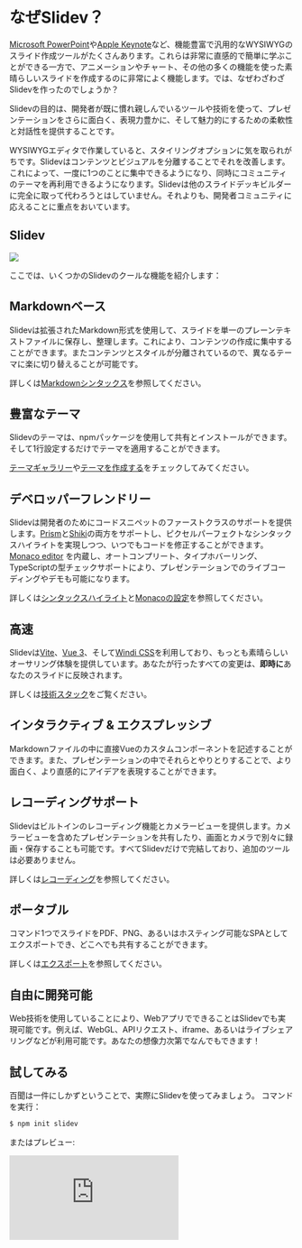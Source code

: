 # なぜSlidev？

[Microsoft PowerPoint](https://www.microsoft.com/en-us/microsoft-365/powerpoint)や[Apple Keynote](https://www.apple.com/keynote/)など、機能豊富で汎用的なWYSIWYGのスライド作成ツールがたくさんあります。これらは非常に直感的で簡単に学ぶことができる一方で、アニメーションやチャート、その他の多くの機能を使った素晴らしいスライドを作成するのに非常によく機能します。では、なぜわざわざSlidevを作ったのでしょうか？

Slidevの目的は、開発者が既に慣れ親しんでいるツールや技術を使って、プレゼンテーションをさらに面白く、表現力豊かに、そして魅力的にするための柔軟性と対話性を提供することです。

WYSIWYGエディタで作業していると、スタイリングオプションに気を取られがちです。Slidevはコンテンツとビジュアルを分離することでそれを改善します。これによって、一度に1つのことに集中できるようになり、同時にコミュニティのテーマを再利用できるようになります。Slidevは他のスライドデッキビルダーに完全に取って代わろうとはしていません。それよりも、開発者コミュニティに応えることに重点をおいています。

## Slidev

![](/screenshots/cover.png)

ここでは、いくつかのSlidevのクールな機能を紹介します：

## Markdownベース

Slidevは拡張されたMarkdown形式を使用して、スライドを単一のプレーンテキストファイルに保存し、整理します。これにより、コンテンツの作成に集中することができます。またコンテンツとスタイルが分離されているので、異なるテーマに楽に切り替えることが可能です。

詳しくは[Markdownシンタックス](/guide/syntax)を参照してください。

## 豊富なテーマ

Slidevのテーマは、npmパッケージを使用して共有とインストールができます。そして1行設定するだけでテーマを適用することができます。

[テーマギャラリー](/themes/gallery)や[テーマを作成する](/themes/write-a-theme)をチェックしてみてください。

## デベロッパーフレンドリー

Slidevは開発者のためにコードスニペットのファーストクラスのサポートを提供します。[Prism](https://prismjs.com/)と[Shiki](https://github.com/shikijs/shiki)の両方をサポートし、ピクセルパーフェクトなシンタックスハイライトを実現しつつ、いつでもコードを修正することができます。[Monaco editor](https://microsoft.github.io/monaco-editor/) を内蔵し、オートコンプリート、タイプホバーリング、TypeScriptの型チェックサポートにより、プレゼンテーションでのライブコーディングやデモも可能になります。

詳しくは[シンタックスハイライト](/custom/highlighters)と[Monacoの設定](/custom/config-monaco)を参照してください。

## 高速

Slidevは[Vite](https://vitejs.dev/)、[Vue 3](https://v3.ja.vuejs.org/)、そして[Windi CSS](https://windicss.org/)を利用しており、もっとも素晴らしいオーサリング体験を提供しています。あなたが行ったすべての変更は、**即時に**あなたのスライドに反映されます。

詳しくは[技術スタック](/guide/#技術スタック)をご覧ください。

## インタラクティブ & エクスプレッシブ

Markdownファイルの中に直接Vueのカスタムコンポーネントを記述することができます。また、プレゼンテーションの中でそれらとやりとりすることで、より面白く、より直感的にアイデアを表現することができます。

## レコーディングサポート

Slidevはビルトインのレコーディング機能とカメラービューを提供します。カメラービューを含めたプレゼンテーションを共有したり、画面とカメラで別々に録画・保存することも可能です。すべてSlidevだけで完結しており、追加のツールは必要ありません。

詳しくは[レコーディング](/guide/recording)を参照してください。

## ポータブル

コマンド1つでスライドをPDF、PNG、あるいはホスティング可能なSPAとしてエクスポートでき、どこへでも共有することができます。

詳しくは[エクスポート](/guide/exporting)を参照してください。

## 自由に開発可能

Web技術を使用していることにより、WebアプリでできることはSlidevでも実現可能です。例えば、WebGL、APIリクエスト、iframe、あるいはライブシェアリングなどが利用可能です。あなたの想像力次第でなんでもできます！

## 試してみる

百聞は一件にしかずということで、実際にSlidevを使ってみましょう。 コマンドを実行：

```bash
$ npm init slidev
```

またはプレビュー:

<div class="aspect-9/16 relative">
<iframe class="rounded w-full shadow-md border-none" src="https://www.youtube.com/embed/eW7v-2ZKZOU" title="YouTube video player" frameborder="0" allow="accelerometer; autoplay; clipboard-write; encrypted-media; gyroscope; picture-in-picture" allowfullscreen></iframe>
</div>
